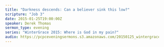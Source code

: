 ```yaml
---
title: "Darkness descends: Can a believer sink this low?"
scripture: "Job 3"
date: 2015-01-25T19:00:00Z
speaker: Derek Thomas
sermon_type: evening
series: "WinterGrace 2015: Where is God in my pain?"
audio: https://pcpceveningsermons.s3.amazonaws.com/20150125_wintergrace_thomas-54c6821aa56d6.mp3 
---
```



